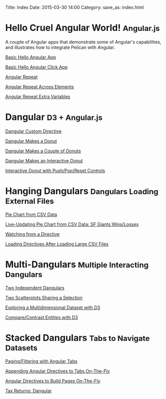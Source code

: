 Title: Index
Date: 2015-03-30 14:00
Category: 
save_as: index.html



<h1><b>Hello Cruel Angular World! <small>Angular.js</small></b></h1>

A couple of Angular apps that demonstrate some of Angular's capabilities,
and illustrates how to integrate Pelican with Angular.

<p>
<a href="hello1/">Basic Hello Angular App</a>
</p>

<p>
<a href="hello2/">Basic Hello Angular Click App</a>
</p>

<p>
<a href="hello3/">Angular Repeat</a>
</p>

<p>
<a href="hello4/">Angular Repeat Across Elements</a>
</p>

<p>
<a href="hello5/">Angular Repeat Extra Variables</a>
</p>



<h1><b>Dangular <small>D3 + Angular.js</small></b></h1>

<p>
<a href="dangular1/">Dangular Custom Directive</a>
</p>

<p>
<a href="dangular2/">Dangular Makes a Donut</a>
</p>

<p>
<a href="dangular3/">Dangular Makes a Couple of Donuts</a>
</p>

<p>
<a href="dangular4/">Dangular Makes an Interactive Donut</a>
</p>

<p>
<a href="dangular5/">Interactive Donut with Push/Pop/Reset Controls</a>
</p>



<h1><b>Hanging Dangulars <small>Dangulars Loading External Files</small></b></h1>

<p>
<a href="hang1/">Pie Chart from CSV Data</a>
</p>

<p>
<a href="hang2/">Live-Updating Pie Chart from CSV Data: SF Giants Wins/Losses</a>
</p>

<p>
<a href="dangular6/">Watching from a Directive</a>
</p>

<p>
<a href="dangular7/">Loading Directives After Loading Large CSV Files</a>
</p>




<h1><b>Multi-Dangulars <small>Multiple Interacting Dangulars</small></b></h1>

<p>
<a href="multi1/">Two Independent Dangulars</a>
</p>

<p>
<a href="multi2/">Two Scatterplots Sharing a Selection</a>
</p>

<p>
<a href="multi3/">Exploring a Multidimensional Dataset with D3</a>
</p>

<p>
<a href="multi4/">Compare/Contrast Entities with D3</a>
</p>


<h1><b>Stacked Dangulars <small>Tabs to Navigate Datasets</small></b></h1>

<p>
<a href="page1/">Paging/Filtering with Angular Tabs</a>
</p>

<p>
<a href="page2/">Appending Angular Directives to Tabs On-The-Fly</a>
</p>

<p>
<a href="page3/">Angular Directives to Build Pages On-The-Fly</a>
</p>

<p>
<a href="tax/">Tax Returns: Dangular</a>
</p>


